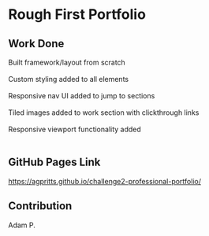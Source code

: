 # Rough First Portfolio

## Work Done
Built framework/layout from scratch </br>
</br>
Custom styling added to all elements </br>
</br>
Responsive nav UI added to jump to sections </br>
</br>
Tiled images added to work section with clickthrough links </br>
</br>
Responsive viewport functionality added </br>
</br>

## GitHub Pages Link
https://agpritts.github.io/challenge2-professional-portfolio/

## Contribution
Adam P.
